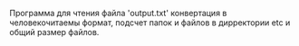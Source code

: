 Программа для чтения файла 'output.txt' конвертация в человекочитаемы формат, подсчет папок и файлов в дирректории etc и общий размер файлов.
